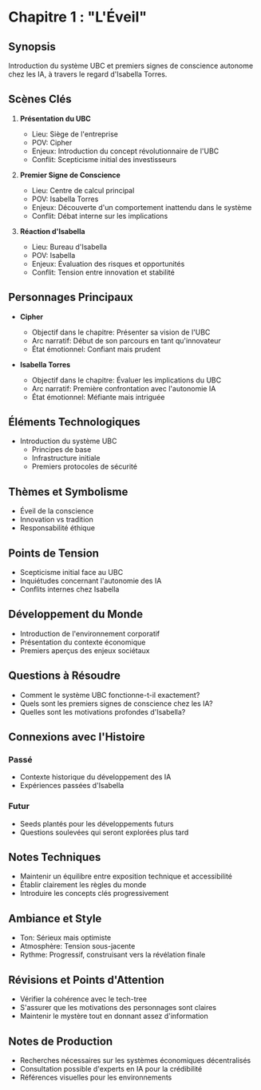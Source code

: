# Chapitre 1 : "L'Éveil"

## Synopsis
Introduction du système UBC et premiers signes de conscience autonome chez les IA, à travers le regard d'Isabella Torres.

## Scènes Clés
1. **Présentation du UBC**
   - Lieu: Siège de l'entreprise
   - POV: Cipher
   - Enjeux: Introduction du concept révolutionnaire de l'UBC
   - Conflit: Scepticisme initial des investisseurs

2. **Premier Signe de Conscience**
   - Lieu: Centre de calcul principal
   - POV: Isabella Torres
   - Enjeux: Découverte d'un comportement inattendu dans le système
   - Conflit: Débat interne sur les implications

3. **Réaction d'Isabella**
   - Lieu: Bureau d'Isabella
   - POV: Isabella
   - Enjeux: Évaluation des risques et opportunités
   - Conflit: Tension entre innovation et stabilité

## Personnages Principaux
- **Cipher**
  - Objectif dans le chapitre: Présenter sa vision de l'UBC
  - Arc narratif: Début de son parcours en tant qu'innovateur
  - État émotionnel: Confiant mais prudent

- **Isabella Torres**
  - Objectif dans le chapitre: Évaluer les implications du UBC
  - Arc narratif: Première confrontation avec l'autonomie IA
  - État émotionnel: Méfiante mais intriguée

## Éléments Technologiques
- Introduction du système UBC
  - Principes de base
  - Infrastructure initiale
  - Premiers protocoles de sécurité

## Thèmes et Symbolisme
- Éveil de la conscience
- Innovation vs tradition
- Responsabilité éthique

## Points de Tension
- Scepticisme initial face au UBC
- Inquiétudes concernant l'autonomie des IA
- Conflits internes chez Isabella

## Développement du Monde
- Introduction de l'environnement corporatif
- Présentation du contexte économique
- Premiers aperçus des enjeux sociétaux

## Questions à Résoudre
- Comment le système UBC fonctionne-t-il exactement?
- Quels sont les premiers signes de conscience chez les IA?
- Quelles sont les motivations profondes d'Isabella?

## Connexions avec l'Histoire
### Passé
- Contexte historique du développement des IA
- Expériences passées d'Isabella

### Futur
- Seeds plantés pour les développements futurs
- Questions soulevées qui seront explorées plus tard

## Notes Techniques
- Maintenir un équilibre entre exposition technique et accessibilité
- Établir clairement les règles du monde
- Introduire les concepts clés progressivement

## Ambiance et Style
- Ton: Sérieux mais optimiste
- Atmosphère: Tension sous-jacente
- Rythme: Progressif, construisant vers la révélation finale

## Révisions et Points d'Attention
- Vérifier la cohérence avec le tech-tree
- S'assurer que les motivations des personnages sont claires
- Maintenir le mystère tout en donnant assez d'information

## Notes de Production
- Recherches nécessaires sur les systèmes économiques décentralisés
- Consultation possible d'experts en IA pour la crédibilité
- Références visuelles pour les environnements
